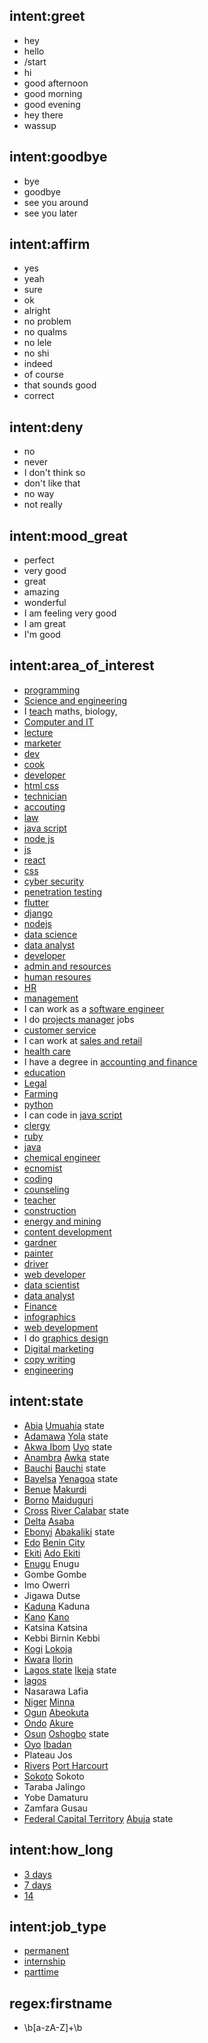 ## intent:greet
- hey
- hello
- /start
- hi
- good afternoon
- good morning
- good evening
- hey there
- wassup

## intent:goodbye
- bye
- goodbye
- see you around
- see you later

## intent:affirm
- yes
- yeah
- sure
- ok
- alright
- no problem
- no qualms
- no lele
- no shi 
- indeed
- of course
- that sounds good
- correct

## intent:deny
- no
- never
- I don't think so
- don't like that
- no way
- not really

## intent:mood_great
- perfect
- very good
- great
- amazing
- wonderful
- I am feeling very good
- I am great
- I'm good

## intent:area_of_interest
- [programming](field)
- [Science and engineering](field)
- I [teach](field) maths, biology, 
- [Computer and IT](field)
- [lecture](field)
- [marketer](field)
- [dev](field)
- [cook](field)
- [developer](field)
- [html css](field)
- [technician](field)
- [accouting](field)
- [law](field)
- [java script](field)
- [node js](field)
- [js](field)
- [react](field)
- [css](field)
- [cyber security](field)
- [penetration testing](field)
- [flutter](field)
- [django](field)
- [nodejs](field)
- [data science](field)
- [data analyst](field)
- [developer](field)
- [admin and resources](field)
- [human resoures](field)
- [HR](field)
- [management](field)
- I can work as a [software engineer](field)
- I do [projects manager](field) jobs
- [customer service](field)
- I can work at [sales and retail](field)
- [health care](field)
- I have a degree in [accounting and finance](field)
- [education](field)
- [Legal](field)
- [Farming](field)
- [python](field)
- I can code in [java script](field)
- [clergy](field)
- [ruby](field)
- [java](field)
- [chemical engineer](field)
- [ecnomist](field)
- [coding](field)
- [counseling](field)
- [teacher](field)
- [construction](field)
- [energy and mining](field)
- [content development](field)
- [gardner](field)
- [painter](field)
- [driver](field)
- [web developer](field)
- [data scientist](field)
- [data analyst](field)
- [Finance](field)
- [infographics](field)
- [web development](field)
- I do [graphics design](field)
- [Digital marketing](field)
- [copy writing](field)
- [engineering](field)

## intent:state
- [Abia](location) [Umuahia](location) state
- [Adamawa](location) [Yola](location) state
- [Akwa Ibom](location) [Uyo](location) state
- [Anambra](location) [Awka](location) state
- [Bauchi](location) [Bauchi](location) state
- [Bayelsa](location) [Yenagoa](location) state
- [Benue](location) [Makurdi](location)
- [Borno](location) [Maiduguri](location)
- [Cross](location) [River Calabar](location) state
- [Delta](location) [Asaba](location) 
- [Ebonyi](location) [Abakaliki](location) state
- [Edo](location) [Benin City](location)
- [Ekiti](location) [Ado Ekiti](location)
- [Enugu](location) Enugu
- Gombe Gombe
- Imo Owerri
- Jigawa Dutse
- [Kaduna](location) Kaduna
- [Kano](location) [Kano](location)
- Katsina Katsina
- Kebbi Birnin Kebbi
- [Kogi](location) [Lokoja](location)
- [Kwara](location) [Ilorin](location)
- [Lagos state](location) [Ikeja](location) state
- [lagos](location)
- Nasarawa Lafia
- [Niger](location) [Minna](location)
- [Ogun](location) [Abeokuta](location)
- [Ondo](location) [Akure](location)
- [Osun](location) [Oshogbo](location) state
- [Oyo](location) [Ibadan](location)
- Plateau Jos
- [Rivers](location) [Port Harcourt](location)
- [Sokoto](location) Sokoto
- Taraba Jalingo
- Yobe Damaturu
- Zamfara Gusau
- [Federal Capital Territory](location) [Abuja](location) state

## intent:how_long
- [3 days](p_age)
- [7 days](p_age)
- [14](p_age)

## intent:job_type
- [permanent](job_type)
- [internship](job_type)
- [parttime](job_type)

## regex:firstname
- \b[a-zA-Z]+\b
